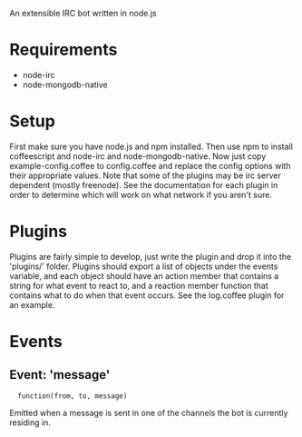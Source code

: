 An extensible IRC bot written in node.js

Requirements
============
  - node-irc
  - node-mongodb-native

Setup
=====
  First make sure you have node.js and npm installed. Then use npm to install coffeescript and node-irc and node-mongodb-native. Now just copy example-config.coffee to config.coffee and replace the config options with their appropriate values. Note that some of the plugins may be irc server dependent (mostly freenode). See the documentation for each plugin in order to determine which will work on what network if you aren't sure.

Plugins
=======
  Plugins are fairly simple to develop, just write the plugin and drop it into the 'plugins/' folder. Plugins should export a list of objects under the events variable, and each object should have an action member that contains a string for what event to react to, and a reaction member function that contains what to do when that event occurs. See the log.coffee plugin for an example.

Events
======

Event: 'message'
--------------
      function(from, to, message)

  Emitted when a message is sent in one of the channels the bot is currently residing in.
